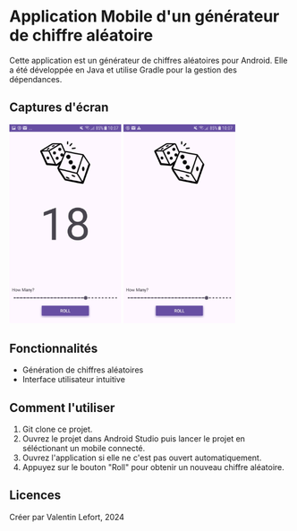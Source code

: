 # Application Mobile d'un générateur de chiffre aléatoire

Cette application est un générateur de chiffres aléatoires pour Android. Elle a été développée en Java  et utilise Gradle pour la gestion des dépendances.

## Captures d'écran

<img src="app%2Fsrc%2Fmain%2Fres%2Fdrawable%2Fscreen1.jpg" alt="screen1" width="200"/> <img src="app%2Fsrc%2Fmain%2Fres%2Fdrawable%2Fscreen2.jpg" alt="screen2" width="200"/>

## Fonctionnalités

- Génération de chiffres aléatoires
- Interface utilisateur intuitive

## Comment l'utiliser

1. Git clone ce projet.
2. Ouvrez le projet dans Android Studio puis lancer le projet en séléctionant un mobile connecté.
3. Ouvrez l'application si elle ne c'est pas ouvert automatiquement.
3. Appuyez sur le bouton "Roll" pour obtenir un nouveau chiffre aléatoire.

## Licences

Créer par Valentin Lefort, 2024